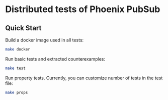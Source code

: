 # Distributed tests of Phoenix PubSub

## Quick Start

Build a docker image used in all tests:
```bash
make docker
```

Run basic tests and extracted counterexamples:
```bash
make test
```

Run property tests. Currently, you can customize number of tests in the test file:
```bash
make props
```
